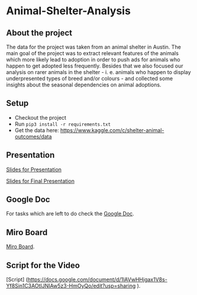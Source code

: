 # Animal-Shelter-Analysis

## About the project
The data for the project was taken from an animal shelter in Austin. The main goal of the project was to extract relevant features of the animals which more likely lead to adoption in order to push ads for animals who happen to get adopted less frequently. Besides that we also focused our analysis on rarer animals in the shelter - i. e. animals who happen to display underpresented types of breed and/or colours - and collected some insights about the seasonal dependencies on animal adoptions.

## Setup
- Checkout the project
- Run ```pip3 install -r requirements.txt```
- Get the data here: https://www.kaggle.com/c/shelter-animal-outcomes/data

## Presentation
[Slides for Presentation](https://docs.google.com/presentation/d/1RR-3j82ueooVfFO8pG-bWZK_UYI26awCJaG-S5mADWM/edit?usp=sharing)

[Slides for Final Presentation](https://docs.google.com/presentation/d/12DlfA2UZSO3qEv2KWUlYGqHC_5AJ60q_/edit?usp=sharing&ouid=118235154038162837819&rtpof=true&sd=true)

## Google Doc
For tasks which are left to do check
the [Google Doc](https://docs.google.com/document/d/1xrYd8vYmTS6Bz_-bO-T2mmCtsSS9NV-IqMi_H7edA2g/edit
).

## Miro Board
[Miro Board](https://miro.com/welcomeonboard/bmk4SG8zd2xiZHpVZEt5enBaY2Z3WXU1cFlDakpwRkJ3ZWxxRHg0eEtsRUxQUkh2R3JjMlZoVGM2ZDg2R3VDbnwzMDc0NDU3MzUyOTI1ODMzMDky?invite_link_id=758649519106
).

## Script for the Video
[Script] (https://docs.google.com/document/d/1lAVwHHjgax1V8s-Yf8Sin1C3AOtIJNIAw5z3-HmOyQo/edit?usp=sharing
).
